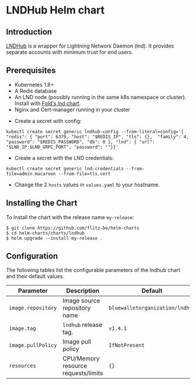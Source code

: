 # LNDHub Helm chart
## Introduction
[LNDHub](https://github.com/BlueWallet/LndHub) is a wrapper for Lightning Network Daemon (lnd). It provides separate accounts with minimum trust for end users.

## Prerequisites

* Kubernetes 1.8+
* A Redis database
* An LND node (possibly running in the same k8s namespace or cluster). Install with [Fold's lnd chart](https://github.com/thesis/helm-charts).
* Nginx and Cert-manager running in your cluster

- Create a secret with config:
```
kubectl create secret generic lndhub-config --from-literal=config='{ "redis": { "port": 6379, "host": "$REDIS_IP", "tls": {},  "family": 4, "password": "$REDIS_PASSWORD", "db": 0 }, "lnd": { "url": "$LND_IP:$LND_GRPC_PORT", "password": ""}}'
```
- Create a secret with the LND credentials:
```
kubectl create secret generic lnd-credentials --from-file=admin.macaroon --from-file=tls.cert
```

- Change the 2 `hosts` values in `values.yaml` to your hostname.
## Installing the Chart

To install the chart with the release name `my-release`:

```
$ git clone https://github.com/flitz-be/helm-charts
$ cd helm-charts/charts/lndhub
$ helm upgrade --install my-release .
```
## Configuration

The following tables list the configurable parameters of the lndhub chart and
their default values.

Parameter                  | Description                        | Default
-----------------------    | ---------------------------------- | ----------------------------------------------------------
`image.repository`         | Image source repository name       | `bluewalletorganization/lndhub`
`image.tag`                | `lndhub` release tag.                 | `v1.4.1`
`image.pullPolicy`         | Image pull policy                  | `IfNotPresent`
`resources`                | CPU/Memory resource requests/limits| `{}`